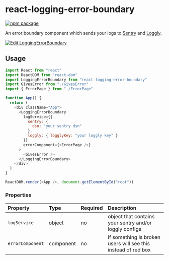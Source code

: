 # react-logging-error-boundary

[![npm package][npm-badge]][npm]

An error boundary component which sends your logs to [Sentry](https://sentry.io/) and [Loggly](https://loggly.com).

[npm-badge]: https://img.shields.io/npm/v/react-logging-error-boundary.png?style=flat-square
[npm]: https://www.npmjs.org/package/react-logging-error-boundary

[![Edit LoggingErrorBoundary](https://codesandbox.io/static/img/play-codesandbox.svg)](https://codesandbox.io/s/j406rjr1ow)

## Usage

```javascript
import React from "react"
import ReactDOM from "react-dom"
import LoggingErrorBoundary from "react-logging-error-boundary"
import GivesError from "./GivesError"
import { ErrorPage } from "./ErrorPage"

function App() {
  return (
    <div className="App">
      <LoggingErrorBoundary
        logService={{
          sentry: {
            dsn: "your sentry dsn"
          },
          loggly: { logglyKey: "your loggly key" }
        }}
        errorComponent={<ErrorPage />}
      >
        <GivesError />
      </LoggingErrorBoundary>
    </div>
  )
}

ReactDOM.render(<App />, document.getElementById("root"))
```

### Properties

| Property         | Type      | Required | Description                                                   |
| :--------------- | :-------- | :------- | :------------------------------------------------------------ |
| `logService`     | object    | no       | object that contains your sentry and/or loggly configs        |
| `errorComponent` | component | no       | If something is broken users will see this instead of red box |
